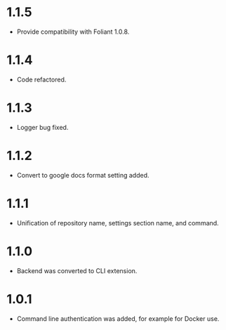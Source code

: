 # 1.1.5

-   Provide compatibility with Foliant 1.0.8.

# 1.1.4

-   Code refactored.

# 1.1.3

-   Logger bug fixed.

# 1.1.2

-   Convert to google docs format setting added.

# 1.1.1

-   Unification of repository name, settings section name, and command.

# 1.1.0

-   Backend was converted to CLI extension.

# 1.0.1

-   Command line authentication was added, for example for Docker use.
